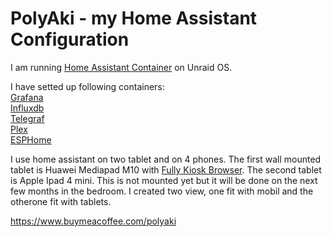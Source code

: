 # PolyAki - my Home Assistant Configuration

I am running [Home Assistant Container](https://www.home-assistant.io/installation/#compare-installation-methods) on Unraid OS.

I have setted up following containers: <br/>
[Grafana](https://hub.docker.com/r/grafana/grafana) <br/>
[Influxdb](https://hub.docker.com/_/influxdb) <br/>
[Telegraf](https://hub.docker.com/_/telegraf) <br/>
[Plex](https://hub.docker.com/r/linuxserver/plex) <br/>
[ESPHome](https://hub.docker.com/r/esphome/esphome) <br/>

I use home assistant on two tablet and on 4 phones. The first wall mounted tablet is Huawei Mediapad M10 with [Fully Kiosk Browser](https://www.fully-kiosk.com/#get-kiosk-apps). The second tablet is Apple Ipad 4 mini. This is not mounted yet but it will be done on the next few months in the bedroom. I created two view, one fit with mobil and the otherone fit with tablets.






















https://www.buymeacoffee.com/polyaki
